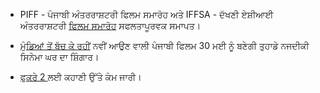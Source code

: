 - PIFF - ਪੰਜਾਬੀ ਅੰਤਰਰਾਸ਼ਟਰੀ ਫਿਲਮ ਸਮਾਰੋਹ ਅਤੇ IFFSA - ਦੱਖਣੀ ਏਸ਼ੀਆਈ ਅੰਤਰਰਾਸ਼ਟਰੀ [ਫਿਲਮ ਸਮਾਰੋਹ](http://www.mississauga.com/whatson-story/4532015-piff-iffsa-conclude-successful-festival/) ਸਫਲਤਾਪੂਰਵਕ ਸਮਾਪਤ।

- [ਮੁੰਡਿਆਂ ਤੋਂ ਬੱਚ ਕੇ ਰਹੀਂ](http://www.punjabiportal.com/forum/mundeyan-toh-bach-ke-rahin-punjabi-film-t13378.html) ਨਵੀਂ ਆਉਣ ਵਾਲੀ ਪੰਜਾਬੀ ਫਿਲਮ 30 ਮਈ ਨੂੰ ਬਣੇਗੀ ਤੁਹਾਡੇ ਨਜਦੀਕੀ ਸਿਨੇਮਾ ਘਰ ਦਾ ਸ਼ਿੰਗਾਰ।

- [ਫੁਕਰੇ 2 ](http://www.bollywoodlife.com/news/mrigdeep-singh-lamba-we-are-working-on-the-script-for-fukrey-2/) ਲਈ ਕਹਾਣੀ ਉੱਤੇ ਕੰਮ ਜਾਰੀ।